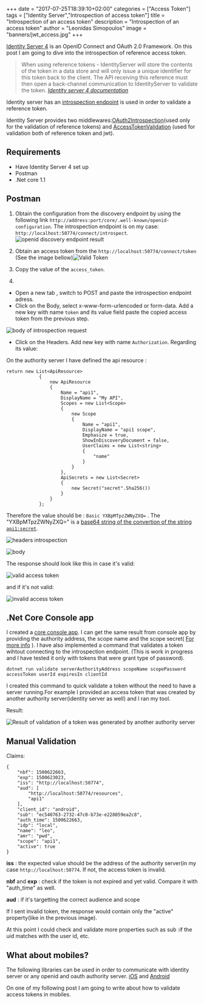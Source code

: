 +++
date = "2017-07-25T18:39:10+02:00"
categories = ["Access Token"]
tags = ["Identity Server","Introspection of access token"]
title = "Introspection of an access token"
description = "Introspection of an access token"
author = "Leonidas Simopoulos"
image = "banners/jwt_access.jpg"
+++

[Identity Server 4](http://docs.identityserver.io/en/release/) is an OpenID Connect and OAuth 2.0 Framework.  On this post I am going to dive into the introspection of reference access token.


>When using reference tokens - IdentityServer will store the contents of the token in a data store and will only issue a unique identifier for this token back to the client. 
>The API receiving this reference must then open a back-channel communication to IdentityServer to validate the token. <cite> [Identity server 4 documentation](http://docs.identityserver.io/en/release/topics/reference_tokens.html)</cite>

Identity server has an [introspection endpoint](http://docs.identityserver.io/en/release/endpoints/introspection.html?highlight=introspect) is used in order to validate a reference token.

Identity Server provides  two middlewares:[OAuth2Introspection](https://github.com/IdentityModel/IdentityModel.AspNetCore.OAuth2Introspection)(used only for the validation of reference tokens)
 and [AccessTokenValidation](https://github.com/IdentityServer/IdentityServer4.AccessTokenValidation) (used for validation both of  reference token and jwt). 


## Requirements

* Have Identity Server 4 set up 
* Postman
* .Net core 1.1

## Postman

1. Obtain the configuration from the discovery endpoint by using the following link  ```http://address:port/core/.well-known/openid-configuration```. The introspection endpoint is on my case: ``http://localhost:50774/connect/introspect``. ![openid discovery endpoint result](/images/introspect_discovery.JPG)

2. Obtain an access token from the ``http://localhost:50774/connect/token`` (See the image bellow)![Valid Token](/images/introspect_access_token.JPG)

3. Copy the value of the ``access_token``.

4.

*    Open a new tab , switch to POST and paste the introspection endpoint adress. 
*    Click on the Body, select x-www-form-urlencoded or form-data. Add a new key with name ``token`` and its value field paste the copied access token from the previous step.

![body of introspection request](/images/introspect_body.JPG)

*  Click on the Headers. Add new key with name ``Authorization``. Regarding its value:

On the authority server I have defined the api resource :

```
return new List<ApiResource>
            {
                new ApiResource
                {
                    Name = "api1",
                    DisplayName = "My API",
                    Scopes = new List<Scope>
                    {
                        new Scope
                        {
                            Name = "api1",
                            DisplayName = "api1 scope",
                            Emphasize = true,
                            ShowInDiscoveryDocument = false,
                            UserClaims = new List<string>
                            {
                                "name"
                            }
                        }
                    },
                    ApiSecrets = new List<Secret>
                    {
                        new Secret("secret".Sha256())
                    }
                }
            };
```

Therefore the value should be : ``Basic YXBpMTpzZWNyZXQ=`` .
The "YXBpMTpzZWNyZXQ=" is a [base64 string of the convertion of the string ``api1:secret``](https://github.com/lsimopoulos/IntrospectTokenCoreConsoleApp/blob/master/IntrospectTokenCoreConsoleApp/IntrospectTokenCoreConsoleApp/Program.cs#L342).

![headers introspection](/images/introspect_headers.JPG)

![body](/images/introspect_body.JPG)

The response should look like this  in case it's valid:

![valid access token](/images/introspect_valid_token_result.JPG)

and if it's not valid:

![invalid access token](/images/introspect_invalid_token.JPG)

## .Net Core  Console app

I created a [core console app](https://github.com/lsimopoulos/IntrospectTokenCoreConsoleApp). 
I can get the same result from console app by providing the authority address, the scope name and the scope secret( [For more info](https://github.com/lsimopoulos/IntrospectTokenCoreConsoleApp/blob/master/README.md#usage) ).
I have also implemented a command that validates a token wihtout connecting to the introspection endpoint. (This is work in progress and I have tested it only with tokens that were grant type of password). 

```
dotnet run validate serverAuthorityAddress scopeName scopePassword accessToken userId expiresIn clientId
```
I created this command to quick validate a token without the need to have a server running.For example I provided an access token that was created by another authority server(identity server as well) and I ran my tool. 

Result:

![Result of validation of a token was generated by another authority server](/images/console_invalid_example.JPG)



## Manual Validation

Claims: 

```
{
    "nbf": 1500622663,
    "exp": 1500623023,
    "iss": "http://localhost:50774",
    "aud": [
        "http://localhost:50774/resources",
        "api1"
    ],
    "client_id": "android",
    "sub": "ec540763-2732-47c0-b73e-e228059ea2c8",
    "auth_time": 1500622663,
    "idp": "local",
    "name": "leo",
    "amr": "pwd",
    "scope": "api1",
    "active": true
}
```

**iss** :  the expected value should be the address of the authority server(in my case ``http://localhost:50774``. If not, the access token is invalid.

**nbf** and **exp** : check if the token is not expired and yet valid. Compare it with "auth_time" as well.

**aud** : if it's targetting the correct audience and scope
 

If I sent invalid token, the response would contain only the "active" property(like in the previous image).

At this point I could check and validate more properties such as sub :if the uid matches with the user id, etc.

## What about mobiles? 

The following libraries can be used in order to communicate with  identity server or any openid and oauth authority server.
[iOS](https://github.com/openid/AppAuth-iOS) and
[Android](https://github.com/openid/AppAuth-Android) 

On one of my following post I am going to write about how to validate access tokens in mobiles.
